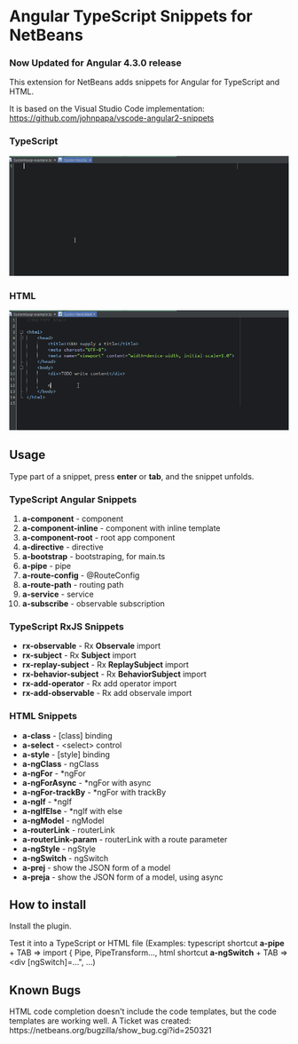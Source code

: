<h1>Angular TypeScript Snippets for NetBeans</h1>
<h3>Now Updated for Angular 4.3.0 release</h3>

This extension for NetBeans adds snippets for Angular for TypeScript and HTML.

It is based on the Visual Studio Code implementation: <a href="https://github.com/johnpapa/vscode-angular2-snippets">https://github.com/johnpapa/vscode-angular2-snippets</a>

<h3>TypeScript</h3>
<img src="images/NbAngular2TSSnippets.gif" alt="Use Extension" />

<h3>HTML</h3>
<img src="images/NbAngular2HTMLSnippets.gif" alt="Use Extension" />

<h2>Usage</h2>
Type part of a snippet, press <strong>enter</strong> or <strong>tab</strong>, and the snippet unfolds.

<h3>TypeScript Angular Snippets</h3>
<ol>
    <li><strong>a-component</strong> - component</li>
    <li><strong>a-component-inline</strong> - component with inline template</li>
    <li><strong>a-component-root</strong> - root app component</li>
    <li><strong>a-directive</strong> - directive</li>
    <li><strong>a-bootstrap</strong> - bootstraping, for main.ts</li>
    <li><strong>a-pipe</strong> - pipe</li>
    <li><strong>a-route-config</strong> - @RouteConfig</li>
    <li><strong>a-route-path</strong> - routing path</li>
    <li><strong>a-service</strong> - service</li>
    <li><strong>a-subscribe</strong> - observable subscription</li>
</ol>

<h3>TypeScript RxJS Snippets</h3>
<ul>
    <li><strong>rx-observable</strong> - Rx <strong>Observale</strong> import</li>
    <li><strong>rx-subject</strong> - Rx <strong>Subject</strong> import</li>
    <li><strong>rx-replay-subject</strong> - Rx <strong>ReplaySubject</strong> import</li>
    <li><strong>rx-behavior-subject</strong> - Rx <strong>BehaviorSubject</strong> import</li>
    <li><strong>rx-add-operator</strong> - Rx add operator import</li>
    <li><strong>rx-add-observable</strong> - Rx add observale import</li>
</ul>

<h3>HTML Snippets</h3>
<ul>
    <li><strong>a-class</strong> - [class] binding</li>
    <li><strong>a-select</strong> - &lt;select&gt; control</li>
    <li><strong>a-style</strong> - [style] binding</li>
    <li><strong>a-ngClass</strong> - ngClass</li>
    <li><strong>a-ngFor</strong> - *ngFor</li>
    <li><strong>a-ngForAsync</strong> - *ngFor with async</li>
    <li><strong>a-ngFor-trackBy</strong> - *ngFor with trackBy</li>
    <li><strong>a-ngIf</strong> - *ngIf</li>
    <li><strong>a-ngIfElse</strong> - *ngIf with else</li>
    <li><strong>a-ngModel</strong> - ngModel</li>
    <li><strong>a-routerLink</strong> - routerLink</li>
    <li><strong>a-routerLink-param</strong> - routerLink with a route parameter</li>
    <li><strong>a-ngStyle</strong> - ngStyle</li>
    <li><strong>a-ngSwitch</strong> - ngSwitch</li>
    <li><strong>a-prej</strong> - show the JSON form of a model</li>
    <li><strong>a-preja</strong> - show the JSON form of a model, using async</li>
</ul>


<h2>How to install</h2>
<p>Install the plugin.</p>
<p>Test it into a TypeScript or HTML file (Examples: typescript shortcut <strong>a-pipe</strong> + TAB => import { Pipe, PipeTransform..., html shortcut <strong>a-ngSwitch</strong> + TAB => &lt;div [ngSwitch]=...", ...)</p>
  
<h2>Known Bugs</h2>
HTML code completion doesn't include the code templates, but the code templates are working well. A Ticket was created: https://netbeans.org/bugzilla/show_bug.cgi?id=250321
